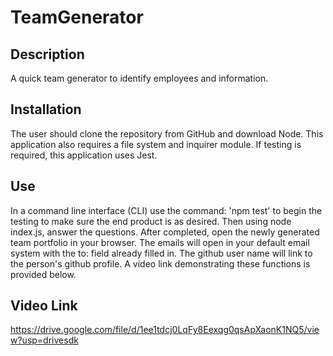 # TeamGenerator

## Description
A quick team generator to identify employees and information.

## Installation
The user should clone the repository from GitHub and download Node. This application also requires a file system and inquirer module. If testing is required, this application uses Jest.


## Use
In a command line interface (CLI) use the command: 'npm test' to begin the testing to make sure the end product is as desired. Then using node index.js, answer the questions. After completed, open the newly generated team portfolio in your browser. The emails will open in your default email system with the to: field already filled in. The github user name will link to the person's github profile. A video link demonstrating these functions is provided below.

## Video Link
https://drive.google.com/file/d/1ee1tdcj0LqFy8Eexqg0qsApXaonK1NQ5/view?usp=drivesdk
